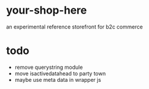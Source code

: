# your-shop-here
an experimental reference storefront for b2c commerce 

# todo
- remove querystring module
- move isactivedatahead to party town
- maybe use meta data in wrapper js 